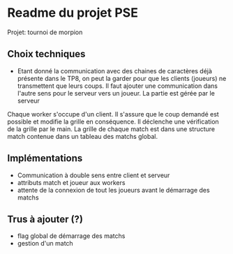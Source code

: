 # Readme du projet PSE

Projet: tournoi de morpion


## Choix techniques

* Etant donné la communication avec des chaines de caractères déjà présente dans le TP8, on peut la garder pour que les clients (joueurs) ne transmettent que leurs coups. Il faut ajouter une communication dans l'autre sens pour le serveur vers un joueur. La partie est gérée par le serveur


Chaque worker s'occupe d'un client. Il s'assure que le coup demandé est possible et modifie la grille en conséquence. Il déclenche une vérification de la grille par le main. La grille de chaque match est dans une structure match contenue dans un tableau des matchs global.

## Implémentations

* Communication à double sens entre client et serveur
* attributs match et joueur aux workers
* attente de la connexion de tout les joueurs avant le démarrage des matchs


## Trus à ajouter (?)

- flag global de démarrage des matchs
- gestion d'un match  